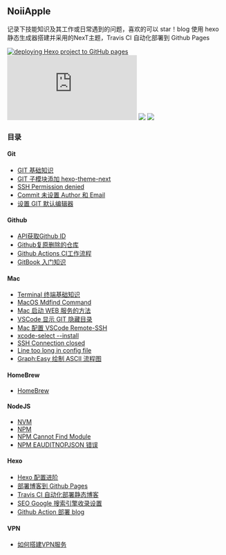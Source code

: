 
NoiiApple
---
记录下技能知识及其工作或日常遇到的问题，喜欢的可以 star！blog 使用 hexo 静态生成器搭建并采用的NexT主题，Travis CI 自动化部署到 Github Pages

[![deploying Hexo project to GitHub pages](https://github.com/qLzhu/blog/actions/workflows/hexo-deploy.yml/badge.svg)](https://github.com/qLzhu/blog/actions/workflows/hexo-deploy.yml)
[![](https://img.shields.io/badge/node->=13.12.0-brightgreen?style=flat&logo=node.js)](https://nodejs.org/en/)
[![](https://img.shields.io/badge/hexo->=4.0.0-blue?style=flat&logo=hexo)](https://hexo.io/zh-cn/)
[![](https://img.shields.io/badge/NexT->=7.8.0-lightgrey?style=flat)](https://github.com/theme-next/hexo-theme-next)

### 目录

#### Git
- [GIT 基础知识](https://qlzhu.github.io/blog/39939/)
- [GIT 子模块添加 hexo-theme-next](https://qlzhu.github.io/blog/46430/)
- [SSH Permission denied](https://qlzhu.github.io/blog/53774/)
- [Commit 未设置 Author 和 Email](https://qlzhu.github.io/blog/58535/)
- [设置 GIT 默认编辑器](https://qlzhu.github.io/blog/5731/)

#### Github
- [API获取Github ID](https://qlzhu.github.io/blog/8621/)
- [Github复原删除的仓库](https://qlzhu.github.io/blog/9273/)
- [Github Actions CI工作流程](https://qlzhu.github.io/blog/40311/)
- [GitBook 入门知识](https://qlzhu.github.io/blog/19654/)

#### Mac
- [Terminal 终端基础知识](https://qlzhu.github.io/blog/24678/)
- [MacOS Mdfind Command](https://qlzhu.github.io/blog/21969/)
- [Mac 启动 WEB 服务的方法](https://qlzhu.github.io/blog/3450/)
- [VSCode 显示 GIT 隐藏目录](https://qlzhu.github.io/blog/13726/)
- [Mac 配置 VSCode Remote-SSH](https://qlzhu.github.io/blog/15892/)
- [xcode-select --install](https://qlzhu.github.io/blog/35871/)
- [SSH Connection closed](https://qlzhu.github.io/blog/11331/)
- [Line too long in config file](https://qlzhu.github.io/blog/)
- [Graph:Easy 绘制 ASCII 流程图](https://qlzhu.github.io/blog/44940/)

#### HomeBrew
- [HomeBrew](https://qlzhu.github.io/blog/42669/)

#### NodeJS
- [NVM](https://qlzhu.github.io/blog/20614/)
- [NPM](https://qlzhu.github.io/blog/27424/)
- [NPM Cannot Find Module](https://qlzhu.github.io/blog/21517/)
- [NPM EAUDITNOPJSON 错误](https://qlzhu.github.io/blog/2777/)

#### Hexo
- [Hexo 配置进阶](https://qlzhu.github.io/blog/49139/)
- [部署博客到 Github Pages](https://qlzhu.github.io/blog/51941/)
- [Travis CI 自动化部署静态博客](https://qlzhu.github.io/blog/65246/)
- [SEO Google 搜索引擎收录设置](https://qlzhu.github.io/blog/10730/)
- [Github Action 部署 blog](https://qlzhu.github.io/blog/19620/)

#### VPN
- [如何搭建VPN服务](https://qlzhu.github.io/blog/64387/)
